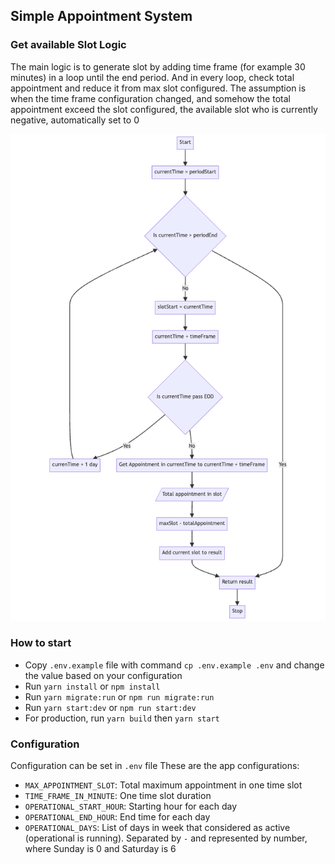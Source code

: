 ## Simple Appointment System

### Get available Slot Logic

The main logic is to generate slot by adding time frame (for example 30 minutes) in a loop until the end period. And in every loop, check total appointment and reduce it from max slot configured.
The assumption is when the time frame configuration changed, and somehow the total appointment exceed the slot configured, the available slot who is currently negative, automatically set to 0

![Implementation Flow Chart](docs/available-slot-flowchart.png)

### How to start

- Copy `.env.example` file with command `cp .env.example .env` and change the value based on your configuration
- Run `yarn install` or `npm install`
- Run `yarn migrate:run` or `npm run migrate:run`
- Run `yarn start:dev` or `npm run start:dev`
- For production, run `yarn build` then `yarn start`

### Configuration

Configuration can be set in `.env` file
These are the app configurations:

- `MAX_APPOINTMENT_SLOT`: Total maximum appointment in one time slot
- `TIME_FRAME_IN_MINUTE`: One time slot duration
- `OPERATIONAL_START_HOUR`: Starting hour for each day
- `OPERATIONAL_END_HOUR`: End time for each day
- `OPERATIONAL_DAYS`: List of days in week that considered as active (operational is running). Separated by `-` and represented by number, where Sunday is 0 and Saturday is 6
